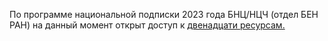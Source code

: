 По программе национальной подписки 2023 года БНЦ/НЦЧ (отдел БЕН РАН) на данный момент открыт доступ к [двенадцати ресурсам.](</more/nac. podpiska_2023.xlsx>)
